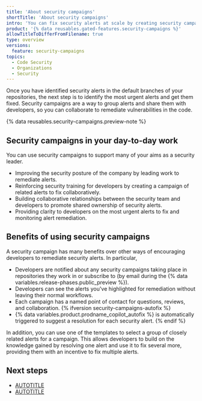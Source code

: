 ```yaml
---
title: 'About security campaigns'
shortTitle: 'About security campaigns'
intro: 'You can fix security alerts at scale by creating security campaigns and collaborating with developers to burn down your security backlog.'
product: '{% data reusables.gated-features.security-campaigns %}'
allowTitleToDifferFromFilename: true
type: overview
versions:
  feature: security-campaigns
topics:
  - Code Security
  - Organizations
  - Security
---
```


Once you have identified security alerts in the default branches of your repositories, the next step is to identify the most urgent alerts and get them fixed. Security campaigns are a way to group alerts and share them with developers, so you can collaborate to remediate vulnerabilities in the code.

{% data reusables.security-campaigns.preview-note %}

## Security campaigns in your day-to-day work

You can use security campaigns to support many of your aims as a security leader.

* Improving the security posture of the company by leading work to remediate alerts.
* Reinforcing security training for developers by creating a campaign of related alerts to fix collaboratively.
* Building collaborative relationships between the security team and developers to promote shared ownership of security alerts.
* Providing clarity to developers on the most urgent alerts to fix and monitoring alert remediation.

## Benefits of using security campaigns

A security campaign has many benefits over other ways of encouraging developers to remediate security alerts. In particular,

* Developers are notified about any security campaigns taking place in repositories they work in or subscribe to (by email during the {% data variables.release-phases.public_preview %}).
* Developers can see the alerts you've highlighted for remediation without leaving their normal workflows.
* Each campaign has a named point of contact for questions, reviews, and collaboration.  {% ifversion security-campaigns-autofix %}
* {% data variables.product.prodname_copilot_autofix %} is automatically triggered to suggest a resolution for each security alert. {% endif %}

In addition, you can use one of the templates to select a group of closely related alerts for a campaign. This allows developers to build on the knowledge gained by resolving one alert and use it to fix several more, providing them with an incentive to fix multiple alerts.

## Next steps

* [AUTOTITLE](/code-security/securing-your-organization/fixing-security-alerts-at-scale/best-practice-fix-alerts-at-scale)
* [AUTOTITLE](/code-security/securing-your-organization/fixing-security-alerts-at-scale/creating-tracking-security-campaigns)
